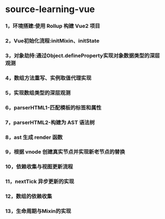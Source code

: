 # source-learning-vue

### 1，环境搭建:使用 Rollup 构建 Vue2 项目
### 2，Vue初始化流程:initMixin、initState
### 3，对象劫持:通过Object.defineProperty实现对象数据类型的深层观测

### 4，数组方法重写、实例取值代理实现
### 5，实现数组类型的深层观测
### 6，parserHTML1-匹配模板的标签和属性
### 7，parserHTML2-构建为 AST 语法树
### 8，ast 生成 render 函数
### 9，根据 vnode 创建真实节点并实现新老节点的替换
### 10，依赖收集与视图更新流程
### 11，nextTick 异步更新的实现
### 12，数组的依赖收集
### 13，生命周期与Mixin的实现
